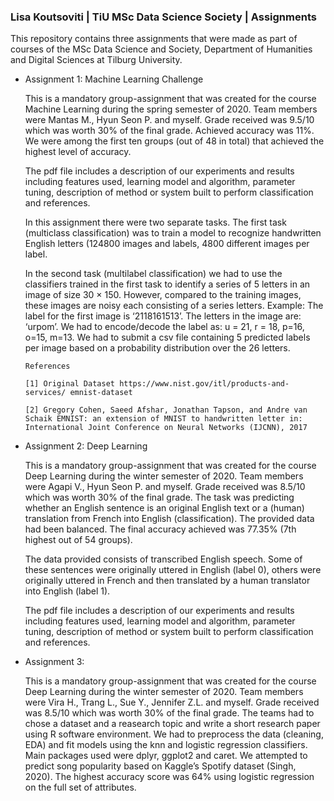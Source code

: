 ### Lisa Koutsoviti | TiU MSc Data Science Society | Assignments

This repository contains three assignments that were made as part of courses of the MSc Data Science and Society, Department of Humanities and Digital Sciences at Tilburg University.

- Assignment 1: Machine Learning Challenge

  This is a mandatory group-assignment that was created for the course Machine Learning during the spring semester of 2020. Team members were Mantas M., Hyun Seon P. and myself. Grade received was 9.5/10 which was worth 30% of the final grade. Achieved accuracy was 11%. We were among the first ten groups (out of 48 in total) that achieved the highest level of accuracy. 

  The pdf file includes a description of our experiments and results including features used, learning model and algorithm, parameter tuning, description of method or system built to perform classification and references.

  In this assignment there were two separate tasks. The first task (multiclass classification) was to train a model to recognize handwritten English letters (124800 images and labels, 4800 different images per label.

  In the second task (multilabel classification) we had to use the classifiers trained in the first task to identify a series of 5 letters in an image of size 30 × 150. However, compared to the training images, these images are noisy each consisting of a series letters. Example: The label for the first image is ‘2118161513’. The letters in the image are: ‘urpom’. We had to encode/decode the label as: u = 21, r = 18, p=16, o=15, m=13. We had to submit a csv file containing 5 predicted labels per image based on a probability distribution over the 26 letters.

      References

      [1] Original Dataset https://www.nist.gov/itl/products-and-services/ emnist-dataset

      [2] Gregory Cohen, Saeed Afshar, Jonathan Tapson, and Andre van Schaik EMNIST: an extension of MNIST to handwritten letter in: International Joint Conference on Neural Networks (IJCNN), 2017

- Assignment 2: Deep Learning 

  This is a mandatory group-assignment that was created for the course Deep Learning during the winter semester of 2020. Team members were Agapi V., Hyun Seon P. and myself. Grade received was 8.5/10 which was worth 30% of the final grade. The task was predicting whether an English sentence is an original English text or a (human) translation from French into English (classification). The provided data had been balanced. The final accuracy achieved was 77.35% (7th highest out of 54 groups). 

  The data provided consists of transcribed English speech. Some of these sentences were originally uttered in English (label 0), others were originally uttered in French and then translated by a human translator into English (label 1).

  The pdf file includes a description of our experiments and results including features used, learning model and algorithm, parameter tuning, description of method or system built to perform classification and references.

- Assignment 3: 

  This is a mandatory group-assignment that was created for the course Deep Learning during the winter semester of 2020. Team members were Vira H., Trang L., Sue Y., Jennifer Z.L. and myself. Grade received was 8.5/10 which was worth 30% of the final grade. The teams had to chose a dataset and a reasearch topic and write a short research paper using R software environment. We had to preprocess the data (cleaning, EDA) and fit models using the knn and logistic regression classifiers. Main packages used were dplyr, ggplot2 and caret. We attempted to predict song popularity based on Kaggle’s Spotify dataset (Singh, 2020). The highest accuracy score was 64% using logistic regression on the full set of attributes. 

